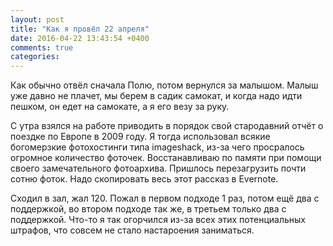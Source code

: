 ```yaml
---
layout: post
title: "Как я провёл 22 апреля"
date: 2016-04-22 13:43:54 +0400
comments: true
categories: 
---
```

Как обычно отвёл сначала Полю, потом вернулся за малышом. Малыш уже давно не плачет, мы берем в садик самокат, и когда надо идти пешком, он едет на самокате, а я его везу за руку.

С утра взялся на работе приводить в порядок свой стародавний отчёт о поездке по Европе в 2009 году. Я тогда использовал всякие богомерзкие фотохостинги типа imageshack, из-за чего просралось огромное количество фоточек. Восстанавливаю по памяти при помощи своего замечательного фотоархива. Пришлось перезагрузить почти сотню фоток. Надо скопировать весь этот рассказ в Evernote.

Сходил в зал, жал 120. Пожал в первом подходе 1 раз, потом ещё два с поддержкой, во втором подходе так же, в третьем только два с поддержкой. Что-то я так огорчился из-за всех этих потенциальных штрафов, что совсем не стало настароения заниматься.